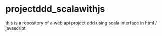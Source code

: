 # projectddd_scalawithjs
this is a repository of a web api project ddd using scala interface in html / javascript
